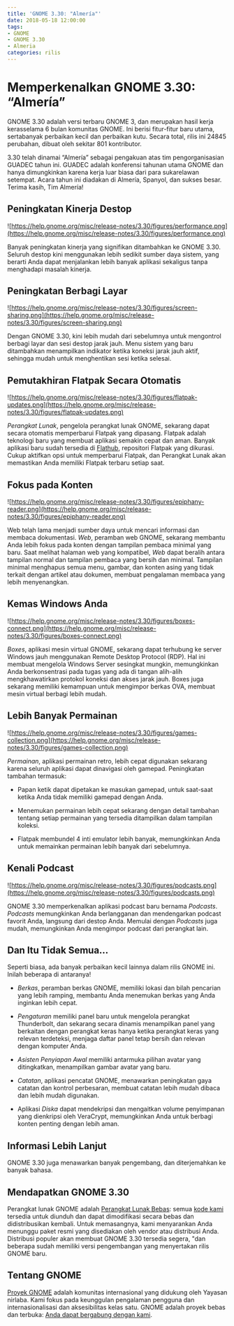 ```yaml
---
title: 'GNOME 3.30: "Almería"'
date: 2018-05-18 12:00:00
tags: 
- GNOME
- GNOME 3.30
- Almeria
categories: rilis
---
```


# Memperkenalkan GNOME 3.30: “Almería”

GNOME 3.30 adalah versi terbaru GNOME 3, dan merupakan hasil kerja kerasselama 6 bulan komunitas GNOME. Ini berisi fitur-fitur baru utama, sertabanyak perbaikan kecil dan perbaikan kutu. Secara total, rilis ini 24845 perubahan, dibuat oleh sekitar 801 kontributor.

3.30 telah dinamai “Almería” sebagai pengakuan atas tim pengorganisasian GUADEC tahun ini. GUADEC adalah konferensi tahunan utama GNOME dan hanya dimungkinkan karena kerja luar biasa dari para sukarelawan setempat. Acara tahun ini diadakan di Almería, Spanyol, dan sukses besar. Terima kasih, Tim Almería!

## Peningkatan Kinerja Destop

![https://help.gnome.org/misc/release-notes/3.30/figures/performance.png](https://help.gnome.org/misc/release-notes/3.30/figures/performance.png)

Banyak peningkatan kinerja yang signifikan ditambahkan ke GNOME 3.30. Seluruh destop kini menggunakan lebih sedikit sumber daya sistem, yang berarti Anda dapat menjalankan lebih banyak aplikasi sekaligus tanpa menghadapi masalah kinerja.

## Peningkatan Berbagi Layar

![https://help.gnome.org/misc/release-notes/3.30/figures/screen-sharing.png](https://help.gnome.org/misc/release-notes/3.30/figures/screen-sharing.png)

Dengan GNOME 3.30, kini lebih mudah dari sebelumnya untuk mengontrol berbagi layar dan sesi destop jarak jauh. Menu sistem yang baru ditambahkan menampilkan indikator ketika koneksi jarak jauh aktif, sehingga mudah untuk menghentikan sesi ketika selesai.

## Pemutakhiran Flatpak Secara Otomatis

![https://help.gnome.org/misc/release-notes/3.30/figures/flatpak-updates.png](https://help.gnome.org/misc/release-notes/3.30/figures/flatpak-updates.png)

*Perangkat Lunak*, pengelola perangkat lunak GNOME, sekarang dapat secara otomatis memperbarui Flatpak yang dipasang. Flatpak adalah teknologi baru yang membuat aplikasi semakin cepat dan aman. Banyak aplikasi baru sudah tersedia di [Flathub](https://flathub.org), repositori Flatpak yang dikurasi. Cukup aktifkan opsi untuk memperbarui Flatpak, dan Perangkat Lunak akan memastikan Anda memiliki Flatpak terbaru setiap saat.

## Fokus pada Konten

![https://help.gnome.org/misc/release-notes/3.30/figures/epiphany-reader.png](https://help.gnome.org/misc/release-notes/3.30/figures/epiphany-reader.png)

Web telah lama menjadi sumber daya untuk mencari informasi dan membaca dokumentasi. *Web*, peramban web GNOME, sekarang membantu Anda lebih fokus pada konten dengan tampilan pembaca minimal yang baru. Saat melihat halaman web yang kompatibel, *Web* dapat beralih antara tampilan normal dan tampilan pembaca yang bersih dan minimal. Tampilan minimal menghapus semua menu, gambar, dan konten asing yang tidak terkait dengan artikel atau dokumen, membuat pengalaman membaca yang lebih menyenangkan.

## Kemas Windows Anda

![https://help.gnome.org/misc/release-notes/3.30/figures/boxes-connect.png](https://help.gnome.org/misc/release-notes/3.30/figures/boxes-connect.png)

*Boxes*, aplikasi mesin virtual GNOME, sekarang dapat terhubung ke server Windows jauh menggunakan Remote Desktop Protocol (RDP). Hal ini membuat mengelola Windows Server sesingkat mungkin, memungkinkan Anda berkonsentrasi pada tugas yang ada di tangan alih-alih mengkhawatirkan protokol koneksi dan akses jarak jauh. Boxes juga sekarang memiliki kemampuan untuk mengimpor berkas OVA, membuat mesin virtual berbagi lebih mudah.

## Lebih Banyak Permainan

![https://help.gnome.org/misc/release-notes/3.30/figures/games-collection.png](https://help.gnome.org/misc/release-notes/3.30/figures/games-collection.png)

*Permainan*, aplikasi permainan retro, lebih cepat digunakan sekarang karena seluruh aplikasi dapat dinavigasi oleh gamepad. Peningkatan tambahan termasuk:

* Papan ketik dapat dipetakan ke masukan gamepad, untuk saat-saat ketika Anda tidak memiliki gamepad dengan Anda.

* Menemukan permainan lebih cepat sekarang dengan detail tambahan tentang setiap permainan yang tersedia ditampilkan dalam tampilan koleksi.

* Flatpak membundel 4 inti emulator lebih banyak, memungkinkan Anda untuk memainkan permainan lebih banyak dari sebelumnya.

## Kenali Podcast

![https://help.gnome.org/misc/release-notes/3.30/figures/podcasts.png](https://help.gnome.org/misc/release-notes/3.30/figures/podcasts.png)

GNOME 3.30 memperkenalkan aplikasi podcast baru bernama *Podcasts*. *Podcasts* memungkinkan Anda berlangganan dan mendengarkan podcast favorit Anda, langsung dari destop Anda. Memulai dengan *Podcasts* juga mudah, memungkinkan Anda mengimpor podcast dari perangkat lain.

## Dan Itu Tidak Semua…

Seperti biasa, ada banyak perbaikan kecil lainnya dalam rilis GNOME ini. Inilah beberapa di antaranya!

* *Berkas*, peramban berkas GNOME, memiliki lokasi dan bilah pencarian yang lebih ramping, membantu Anda menemukan berkas yang Anda inginkan lebih cepat.

* *Pengaturan* memiliki panel baru untuk mengelola perangkat Thunderbolt, dan sekarang secara dinamis menampilkan panel yang berkaitan dengan perangkat keras hanya ketika perangkat keras yang relevan terdeteksi, menjaga daftar panel tetap bersih dan relevan dengan komputer Anda.

* *Asisten Penyiapan Awal* memiliki antarmuka pilihan avatar yang ditingkatkan, menampilkan gambar avatar yang baru.

* *Catatan*, aplikasi pencatat GNOME, menawarkan peningkatan gaya catatan dan kontrol perbesaran, membuat catatan lebih mudah dibaca dan lebih mudah digunakan.

* Aplikasi *Diska* dapat mendekripsi dan mengaitkan volume penyimpanan yang dienkripsi oleh VeraCrypt, memungkinkan Anda untuk berbagi konten penting dengan lebih aman.

## Informasi Lebih Lanjut

GNOME 3.30 juga menawarkan banyak pengembang, dan diterjemahkan ke banyak bahasa.

## Mendapatkan GNOME 3.30

Perangkat lunak GNOME adalah [Perangkat Lunak Bebas](https://gnu.org/philosophy/free-sw.html): semua [kode kami](https://gitlab.gnome.org/GNOME) tersedia untuk diunduh dan dapat dimodifikasi secara bebas dan didistribusikan kembali. Untuk memasangnya, kami menyarankan Anda menunggu paket resmi yang disediakan oleh vendor atau distribusi Anda. Distribusi populer akan membuat GNOME 3.30 tersedia segera, "dan beberapa sudah memiliki versi pengembangan yang menyertakan rilis GNOME baru.

## Tentang GNOME

[Proyek GNOME](https://www.gnome.org/about/) adalah komunitas internasional yang didukung oleh Yayasan nirlaba. Kami fokus pada keunggulan pengalaman pengguna dan internasionalisasi dan aksesibilitas kelas satu. GNOME adalah proyek bebas dan terbuka: [Anda dapat bergabung dengan kami](https://www.gnome.org/get-involved/).
